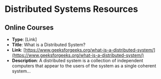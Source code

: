 # Distributed Systems Resources

## Online Courses

- **Type**: [Link]
- **Title**: What is a Distributed System?
- **Link**: [https://www.geeksforgeeks.org/what-is-a-distributed-system/](https://www.geeksforgeeks.org/what-is-a-distributed-system/)
- **Description**: A distributed system is a collection of independent computers that appear to the users of the system as a single coherent system...
